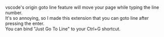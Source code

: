 vscode's origin goto line feature will move your page while typing the line number.    
It's so annoying, so I made this extension that you can goto line after pressing the enter.    
You can bind "Just Go To Line" to your Ctrl+G shortcut.